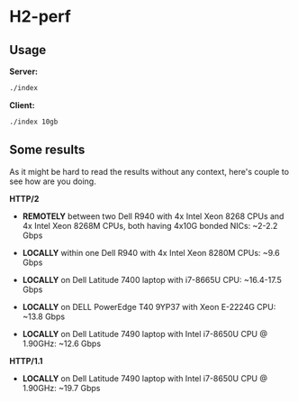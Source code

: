 H2-perf
=======

Usage
-----

**Server:**

```bash
./index
```

**Client:**

```bash
./index 10gb
```

Some results
------------

As it might be hard to read the results without any context, here's couple
to see how are you doing.

**HTTP/2**

* **REMOTELY** between two Dell R940 with 4x Intel Xeon 8268 CPUs 
  and 4x Intel Xeon 8268M CPUs, both having 4x10G bonded NICs: ~2-2.2 Gbps

* **LOCALLY** within one Dell R940 with 4x Intel Xeon 8280M CPUs: ~9.6 Gbps

* **LOCALLY** on Dell Latitude 7400 laptop with i7-8665U CPU: ~16.4-17.5 Gbps

* **LOCALLY** on DELL PowerEdge T40 9YP37 with Xeon E-2224G CPU: ~13.8 Gbps

* **LOCALLY** on Dell Latitude 7490 laptop with Intel i7-8650U CPU @ 1.90GHz: ~12.6 Gbps

**HTTP/1.1**

* **LOCALLY** on Dell Latitude 7490 laptop with Intel i7-8650U CPU @ 1.90GHz: ~19.7 Gbps
